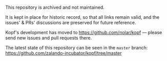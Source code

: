 This repository is archived and not maintained.

It is kept in place for historic record, so that all links remain valid,
and the issues' & PRs' discussions are preserved for future reference.

Kopf's development has moved to https://github.com/nolar/kopf —
please send new issues and pull requests there.

The latest state of this repository can be seen in the `master` branch:
https://github.com/zalando-incubator/kopf/tree/master

